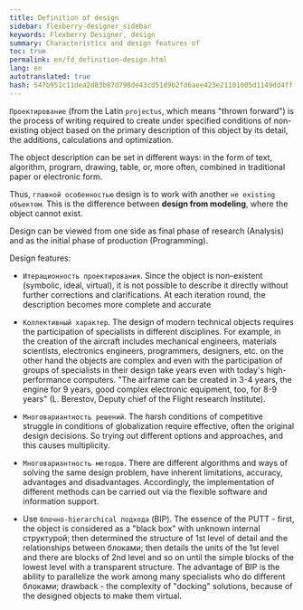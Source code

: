 ```yaml
--- 
title: Definition of design 
sidebar: flexberry-designer_sidebar 
keywords: Flexberry Designer, design 
summary: Characteristics and design features of 
toc: true 
permalink: en/fd_definition-design.html 
lang: en 
autotranslated: true 
hash: 547b951c11dea2d83b87d798de43cd51d9b2fd6aee423e21101005d1149dd4ff 
--- 
```


`Проектирование` (from the Latin `projectus`, which means "thrown forward") is the process of writing required to create under specified conditions of non-existing object based on the primary description of this object by its detail, the additions, calculations and optimization. 

The object description can be set in different ways: in the form of text, algorithm, program, drawing, table, or, more often, combined in traditional paper or electronic form. 

Thus, `главной особенностью` design is to work with another `не existing объектом`. This is the difference between __design from modeling__, where the object cannot exist. 

Design can be viewed from one side as final phase of research (Analysis) and as the initial phase of production (Programming). 

Design features: 
* `Итерационность проектирования`. Since the object is non-existent (symbolic, ideal, virtual), it is not possible to describe it directly without further corrections and clarifications. At each iteration round, the description becomes more complete and accurate 

* `Коллективный характер`. The design of modern technical objects requires the participation of specialists in different disciplines. For example, in the creation of the aircraft includes mechanical engineers, materials scientists, electronics engineers, programmers, designers, etc. on the other hand the objects are complex and even with the participation of groups of specialists in their design take years even with today's high-performance computers. "The airframe can be created in 3-4 years, the engine for 9 years, good complex electronic equipment, too, for 8-9 years" (L. Berestov, Deputy chief of the Flight research Institute). 

* `Многовариантность решений`. The harsh conditions of competitive struggle in conditions of globalization require effective, often the original design decisions. So trying out different options and approaches, and this causes multiplicity. 

* `Многовариантность методов`. There are different algorithms and ways of solving the same design problem, have inherent limitations, accuracy, advantages and disadvantages. Accordingly, the implementation of different methods can be carried out via the flexible software and information support. 

* Use `блочно-hierarchical подхода` (BIP). The essence of the PUTT - first, the object is considered as a "black box" with unknown internal структурой; then determined the structure of 1st level of detail and the relationships between блоками; then details the units of the 1st level and there are blocks of 2nd level and so on until the simple blocks of the lowest level with a transparent structure. The advantage of BIP is the ability to parallelize the work among many specialists who do different блоками; drawback - the complexity of "docking" solutions, because of the designed objects to make them virtual. 



